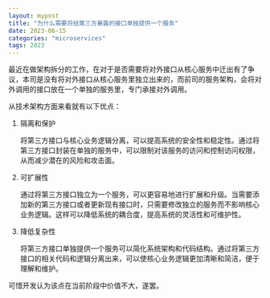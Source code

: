 ```yaml
---
layout: mypost
title: "为什么需要将给第三方暴露的接口单独提供一个服务"
date: 2023-06-15
categories: "microservices"
tags: 2023
---
```


最近在做架构拆分的工作，在对于是否需要将对外接口从核心服务中迁出有了争议，本司是没有将对外接口从核心服务里独立出来的，而前司的服务架构，会将对外调用的接口放在一个单独的服务里，专门承接对外调用。

从技术架构方面来看就有以下优点：

1. 隔离和保护

   将第三方接口与核心业务逻辑分离，可以提高系统的安全性和稳定性。通过将第三方接口封装在单独的服务中，可以限制对该服务的访问和控制访问权限，从而减少潜在的风险和攻击面。

2. 可扩展性

   通过将第三方接口独立为一个服务，可以更容易地进行扩展和升级。当需要添加新的第三方接口或者更新现有接口时，只需要修改独立的服务而不影响核心业务逻辑。这样可以降低系统的耦合度，提高系统的灵活性和可维护性。

3. 降低复杂性

   将第三方接口单独提供一个服务可以简化系统架构和代码结构。通过将第三方接口的相关代码和逻辑分离出来，可以使核心业务逻辑更加清晰和简洁，便于理解和维护。



可惜开发认为该点在当前阶段中价值不大，遂罢。

